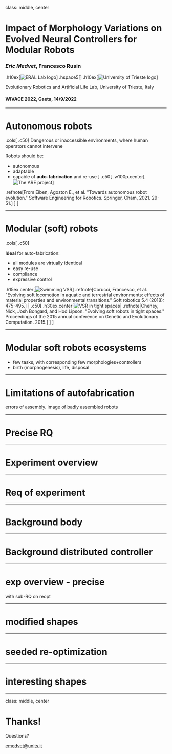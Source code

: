 class: middle, center

# Impact of Morphology Variations on Evolved Neural Controllers for Modular Robots

### _Eric Medvet_, Francesco Rusin

.h10ex[![ERAL Lab logo](images/erallab-logo.png)]
.hspace5[]
.h10ex[![University of Trieste logo](images/sigillo-units.png)]

Evolutionary Robotics and Artificial Life Lab, University of Trieste, Italy

#### WIVACE 2022, Gaeta, 14/9/2022

---

# Autonomous robots

.cols[
.c50[
Dangerous or inaccessible environments, where human operators cannot intervene

Robots should be:
- autonomous
- adaptable
- capable of **auto-fabrication** and re-use
]
.c50[
.w100p.center[![The ARE project](images/are.png)]

.refnote[From Eiben, Agoston E., et al. "Towards autonomous robot evolution." Software Engineering for Robotics. Springer, Cham, 2021. 29-51.]
]
]

---

# Modular (soft) robots

.cols[
.c50[

**Ideal** for auto-fabrication:
- all modules are virtually identical
- easy re-use
- compliance
- expressive control

.h15ex.center[![Swimming VSR](images/swimming-vsr.png)]
.refnote[Corucci, Francesco, et al. "Evolving soft locomotion in aquatic and terrestrial environments: effects of material properties and environmental transitions." Soft robotics 5.4 (2018): 475-495.]
]
.c50[
.h30ex.center[![VSR in tight spaces](images/tight-spaces.png)]
.refnote[Cheney, Nick, Josh Bongard, and Hod Lipson. "Evolving soft robots in tight spaces." Proceedings of the 2015 annual conference on Genetic and Evolutionary Computation. 2015.]
]
]

---

# Modular soft robots ecosystems

- few tasks, with corresponding few morphologies+controllers
- birth (morphogenesis), life, disposal

---

# Limitations of autofabrication

errors of assembly. image of badly assembled robots


---

# Precise RQ

---

# Experiment overview

---

# Req of experiment

---

# Background body

---

# Background distributed controller

---

# exp overview - precise

with sub-RQ on reopt

---

# modified shapes

---

# seeded re-optimization

---

# interesting shapes

---

class: middle, center

# Thanks!

Questions?

<i class="fa fa-envelope" aria-hidden="true"></i> [emedvet@units.it](mailto:emedvet@units.it)
